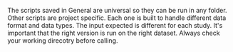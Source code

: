 The scripts saved in General are universal so they can be run in any folder. Other scripts are project specific. Each one is built to handle different data format and data types. The input expected is different for each study. It's important that the right version is run on the right dataset. Always check your working direcotry before calling. 